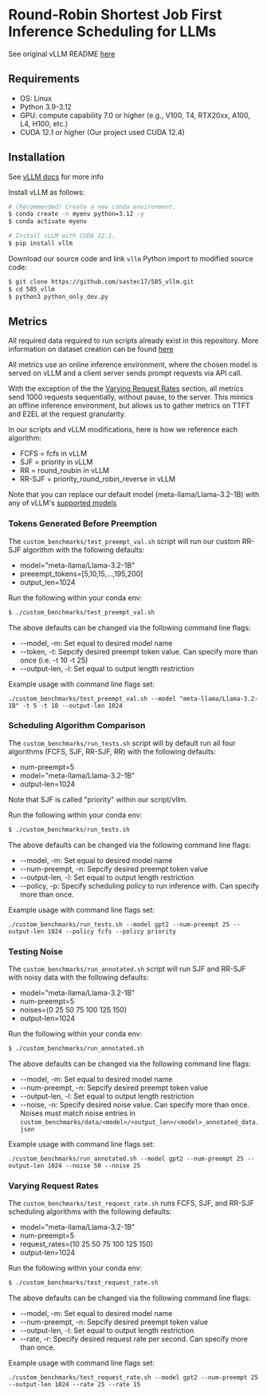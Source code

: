 # Round-Robin Shortest Job First Inference Scheduling for LLMs

See original vLLM README [here](https://github.com/sastec17/585_vllm/blob/main/vLLM_README.md)

## Requirements
* OS: Linux
* Python 3.9-3.12
* GPU: compute capability 7.0 or higher (e.g., V100, T4, RTX20xx, A100, L4, H100, etc.)
* CUDA 12.1 or higher (Our project used CUDA 12.4)

## Installation
See [vLLM docs](https://docs.vllm.ai/en/latest/getting_started/installation.html) for more info

Install vLLM as follows:
```bash
# (Recommended) Create a new conda environment.
$ conda create -n myenv python=3.12 -y
$ conda activate myenv

# Install vLLM with CUDA 12.1.
$ pip install vllm
```

Download our source code and link `vllm` Python import to modified source code:
```bash
$ git clone https://github.com/sastec17/585_vllm.git
$ cd 585_vllm
$ python3 python_only_dev.py
```

## Metrics
All required data required to run scripts already exist in this repository. More information on dataset creation can be found [here](https://github.com/sastec17/585_vllm/blob/main/custom_benchmarks/README.md)


All metrics use an online inference environment, where the chosen model is served on vLLM and a client server sends prompt requests via API call. 

With the exception of the the [Varying Request Rates](#varying-request-rates) section, all metrics send 1000 requests sequentially, without pause, to the server. This mimics an offline inference environment, but allows us to gather metrics on TTFT and E2EL at the request granularity. 

In our scripts and vLLM modifications, here is how we reference each algorithm:
* FCFS = fcfs in vLLM
* SJF = priority in vLLM
* RR = round_roubin in vLLM
* RR-SJF = priority_round_robin_reverse in vLLM

Note that you can replace our default model (meta-llama/Llama-3.2-1B) with any of vLLM's [supported models](https://docs.vllm.ai/en/v0.6.2/models/supported_models.html)

### Tokens Generated Before Preemption
The `custom_benchmarks/test_preempt_val.sh` script will run our custom RR-SJF algorithm with the following defaults:
* model="meta-llama/Llama-3.2-1B"
* preeempt_tokens=[5,10,15,...,195,200]
* output_len=1024

Run the following within your conda env:
```bash
$ ./custom_benchmarks/test_preempt_val.sh 
```

The above defaults can be changed via the following command line flags:
* --model, -m: Set equal to desired model name
* --token, -t: Sepcify desired preempt token value. Can specify more than once (i.e. -t 10 -t 25)
* --output-len, -l: Set equal to output length restriction

Example usage with command line flags set:
```
./custom_benchmarks/test_preempt_val.sh --model "meta-llama/Llama-3.2-1B" -t 5 -t 10 --output-len 1024
```

### Scheduling Algorithm Comparison
The `custom_benchmarks/run_tests.sh` script will by default run all four algorithms (FCFS, SJF, RR-SJF, RR) with the following defaults:
* num-preempt=5
* model="meta-llama/Llama-3.2-1B"
* output-len=1024

Note that SJF is called "priority" within our script/vllm.

Run the following within your conda env:
```bash
$ ./custom_benchmarks/run_tests.sh 
```
The above defaults can be changed via the following command line flags:
* --model, -m: Set equal to desired model name
* --num-preempt, -n: Sepcify desired preempt token value
* --output-len, -l: Set equal to output length restriction
* --policy, -p: Specify scheduling policy to run inference with. Can specify more than once. 

Example usage with command line flags set:
```
./custom_benchmarks/run_tests.sh --model gpt2 --num-preempt 25 --output-len 1024 --policy fcfs --policy priority
```
### Testing Noise
The `custom_benchmarks/run_annotated.sh` script will run SJF and RR-SJF with noisy data with the following defaults:
* model="meta-llama/Llama-3.2-1B"
* num-preempt=5
* noises=(0 25 50 75 100 125 150)
* output-len=1024

Run the following within your conda env:
```bash
$ ./custom_benchmarks/run_annotated.sh 
```
The above defaults can be changed via the following command line flags:
* --model, -m: Set equal to desired model name
* --num-preempt, -n: Sepcify desired preempt token value
* --output-len, -l: Set equal to output length restriction
* --noise, -n: Specify desired noise value. Can specify more than once. Noises must match noise entries in `custom_benchmarks/data/<model>/<output_len>/<model>_annotated_data.json`

Example usage with command line flags set:
```
./custom_benchmarks/run_annotated.sh --model gpt2 --num-preempt 25 --output-len 1024 --noise 50 --noise 25
```
### Varying Request Rates
The `custom_benchmarks/test_request_rate.sh` runs FCFS, SJF, and RR-SJF scheduling algorithms with the following defaults:
* model="meta-llama/Llama-3.2-1B"
* num-preempt=5
* request_rates=(10 25 50 75 100 125 150)
* output-len=1024

Run the following within your conda env:
```bash
$ ./custom_benchmarks/test_request_rate.sh 
```
The above defaults can be changed via the following command line flags:
* --model, -m: Set equal to desired model name
* --num-preempt, -n: Sepcify desired preempt token value
* --output-len, -l: Set equal to output length restriction
* --rate, -r: Specify desired request rate per second. Can specify more than once.

Example usage with command line flags set:
```
./custom_benchmarks/test_request_rate.sh --model gpt2 --num-preempt 25 --output-len 1024 --rate 25 --rate 15
```